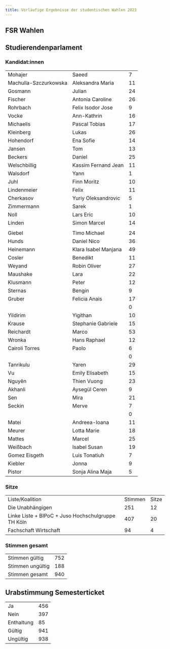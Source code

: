 ```yaml
---
title: Vorläufige Ergebnisse der studentischen Wahlen 2023
---
```


## FSR Wahlen

## Studierendenparlament

### Kandidat:innen

<table>
    <tr>
        <td>Mohajer</td>
        <td>Saeed</td>
        <td>7</td>
    </tr>
    <tr>
        <td>Machulla-Szczurkowska</td>
        <td>Aleksandra Maria</td>
        <td>11</td>
    </tr>
    <tr>
        <td>Gosmann</td>
        <td>Julian</td>
        <td>24</td>
    </tr>
    <tr>
        <td>Fischer</td>
        <td>Antonia Caroline</td>
        <td>26</td>
    </tr>
    <tr>
        <td>Rohrbach</td>
        <td>Felix Isodor Jose</td>
        <td>9</td>
    </tr>
    <tr>
        <td>Vocke</td>
        <td>Ann-Kathrin</td>
        <td>16</td>
    </tr>
    <tr>
        <td>Michaelis</td>
        <td>Pascal Tobias</td>
        <td>17</td>
    </tr>
    <tr>
        <td>Kleinberg</td>
        <td>Lukas</td>
        <td>26</td>
    </tr>
    <tr>
        <td>Hohendorf</td>
        <td>Ena Sofie</td>
        <td>14</td>
    </tr>
    <tr>
        <td>Jansen</td>
        <td>Tom</td>
        <td>13</td>
    </tr>
    <tr>
        <td>Beckers</td>
        <td>Daniel</td>
        <td>25</td>
    </tr>
    <tr>
        <td>Welschbillig</td>
        <td>Kassim Fernand Jean</td>
        <td>11</td>
    </tr>
    <tr>
        <td>Walsdorf</td>
        <td>Yann</td>
        <td>1</td>
    </tr>
    <tr>
        <td>Juhl</td>
        <td>Finn Moritz</td>
        <td>10</td>
    </tr>
    <tr>
        <td>Lindenmeier</td>
        <td>Felix</td>
        <td>11</td>
    </tr>
    <tr>
        <td>Cherkasov</td>
        <td>Yuriy Oleksandrovic</td>
        <td>5</td>
    </tr>
    <tr>
        <td>Zimmermann</td>
        <td>Sarek</td>
        <td>1</td>
    </tr>
    <tr>
        <td>Noll</td>
        <td>Lars Eric</td>
        <td>10</td>
    </tr>
    <tr>
        <td>Linden</td>
        <td>Simon Marcel</td>
        <td>14</td>
    </tr>
    <tr>
        <td></td>
        <td></td>
        <td></td>
    </tr>
    <tr>
        <td>Giebel</td>
        <td>Timo Michael</td>
        <td>24</td>
    </tr>
    <tr>
        <td>Hunds</td>
        <td>Daniel Nico</td>
        <td>36</td>
    </tr>
    <tr>
        <td>Heinemann</td>
        <td>Klara Isabel Manjana</td>
        <td>49</td>
    </tr>
    <tr>
        <td>Cosler</td>
        <td>Benedikt</td>
        <td>11</td>
    </tr>
    <tr>
        <td>Weyand</td>
        <td>Robin Oliver</td>
        <td>27</td>
    </tr>
    <tr>
        <td>Maushake</td>
        <td>Lara</td>
        <td>22</td>
    </tr>
    <tr>
        <td>Klusmann</td>
        <td>Peter</td>
        <td>12</td>
    </tr>
    <tr>
        <td>Sternas</td>
        <td>Bengin</td>
        <td>9</td>
    </tr>
    <tr>
        <td>Gruber</td>
        <td>Felicia Anais</td>
        <td>17</td>
    </tr>
    <tr>
        <td></td>
        <td></td>
        <td>0</td>
    </tr>
    <tr>
        <td>Yildirim</td>
        <td>Yigithan</td>
        <td>10</td>
    </tr>
    <tr>
        <td>Krause</td>
        <td>Stephanie Gabriele</td>
        <td>15</td>
    </tr>
    <tr>
        <td>Reichardt</td>
        <td>Marco</td>
        <td>53</td>
    </tr>
    <tr>
        <td>Wronka</td>
        <td>Hans Raphael</td>
        <td>12</td>
    </tr>
    <tr>
        <td>Cairoli Torres</td>
        <td>Paolo</td>
        <td>6</td>
    </tr>
    <tr>
        <td></td>
        <td></td>
        <td>0</td>
    </tr>
    <tr>
        <td>Tanrikulu</td>
        <td>Yaren</td>
        <td>29</td>
    </tr>
    <tr>
        <td>Vu</td>
        <td>Emily Elisabeth</td>
        <td>15</td>
    </tr>
    <tr>
        <td>Nguyên</td>
        <td>Thien Vuong</td>
        <td>23</td>
    </tr>
    <tr>
        <td>Akhanli</td>
        <td>Aysegül Ceren</td>
        <td>9</td>
    </tr>
    <tr>
        <td>Sen</td>
        <td>Mira</td>
        <td>21</td>
    </tr>
    <tr>
        <td>Seckin</td>
        <td>Merve</td>
        <td>7</td>
    </tr>
    <tr>
        <td></td>
        <td></td>
        <td>0</td>
    </tr>
    <tr>
        <td>Matei</td>
        <td>Andreea-Ioana</td>
        <td>11</td>
    </tr>
    <tr>
        <td>Meurer</td>
        <td>Lotta Marie</td>
        <td>18</td>
    </tr>
    <tr>
        <td>Mattes</td>
        <td>Marcel</td>
        <td>25</td>
    </tr>
    <tr>
        <td>Weißbach</td>
        <td>Isabel Susan</td>
        <td>19</td>
    </tr>
    <tr>
        <td>Gomez Eisgeth</td>
        <td>Luis Tonatiuh</td>
        <td>7</td>
    </tr>
    <tr>
        <td>Kiebler</td>
        <td>Jonna</td>
        <td>9</td>
    </tr>
    <tr>
        <td>Pistor</td>
        <td>Sonja Alina Maja</td>
        <td>5</td>
    </tr>
</table>

### Sitze

<table>
    <tr>
        <td>Liste/Koalition</td>
        <td>Stimmen</td>
        <td>Sitze</td>
    </tr>
    <tr>
        <td>Die Unabhängigen</td>
        <td>251</td>
        <td>12</td>
    </tr>
    <tr>
        <td>Linke Liste + BIPoC + Juso Hochschulgruppe TH Köln </td>
        <td>407</td>
        <td>20</td>
    </tr>
    <tr>
        <td>Fachschaft Wirtschaft</td>
        <td>94</td>
        <td>4</td>
    </tr>
</table>

### Stimmen gesamt

<table>
    <tr>
        <td>Stimmen gültig</td>
        <td>752</td>
    </tr>
    <tr>
        <td>Stimmen ungültig</td>
        <td>188</td>
    </tr>
    <tr>
        <td>Stimmen gesamt</td>
        <td>940</td>
    </tr>
</table>

## Urabstimmung Semesterticket

<table>
    <tr>
        <td>Ja</td>
        <td>456</td>
    </tr>
    <tr>
        <td>Nein</td>
        <td>397</td>
    </tr>
    <tr>
        <td>Enthaltung</td>
        <td>85</td>
    </tr>
    <tr>
        <td>Gültig</td>
        <td>941</td>
    </tr>
    <tr>
        <td>Ungültig</td>
        <td>938</td>
    </tr>
</table>
